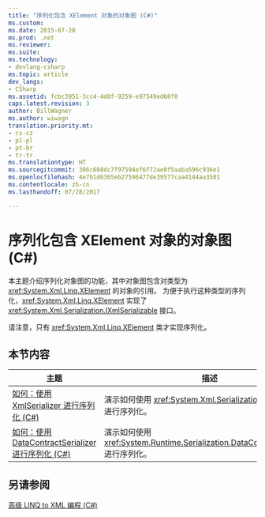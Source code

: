 ```yaml
---
title: "序列化包含 XElement 对象的对象图 (C#)"
ms.custom: 
ms.date: 2015-07-20
ms.prod: .net
ms.reviewer: 
ms.suite: 
ms.technology:
- devlang-csharp
ms.topic: article
dev_langs:
- CSharp
ms.assetid: fcbc3951-3cc4-4d0f-9259-e97549ed68f0
caps.latest.revision: 3
author: BillWagner
ms.author: wiwagn
translation.priority.mt:
- cs-cz
- pl-pl
- pt-br
- tr-tr
ms.translationtype: HT
ms.sourcegitcommit: 306c608dc7f97594ef6f72ae0f5aaba596c936e1
ms.openlocfilehash: 4e7b1d6365eb27596477de39577caa4144aa3501
ms.contentlocale: zh-cn
ms.lasthandoff: 07/28/2017

---
```

# <a name="serializing-object-graphs-that-contain-xelement-objects-c"></a>序列化包含 XElement 对象的对象图 (C#)
本主题介绍序列化对象图的功能，其中对象图包含对类型为 <xref:System.Xml.Linq.XElement> 的对象的引用。 为便于执行这种类型的序列化，<xref:System.Xml.Linq.XElement> 实现了 <xref:System.Xml.Serialization.IXmlSerializable> 接口。  
  
 请注意，只有 <xref:System.Xml.Linq.XElement> 类才实现序列化。  
  
## <a name="in-this-section"></a>本节内容  
  
|主题|描述|  
|-----------|-----------------|  
|[如何：使用 XmlSerializer 进行序列化 (C#)](../../../../csharp/programming-guide/concepts/linq/how-to-serialize-using-xmlserializer.md)|演示如何使用 <xref:System.Xml.Serialization.XmlSerializer> 进行序列化。|  
|[如何：使用 DataContractSerializer 进行序列化 (C#)](../../../../csharp/programming-guide/concepts/linq/how-to-serialize-using-datacontractserializer.md)|演示如何使用 <xref:System.Runtime.Serialization.DataContractSerializer> 进行序列化。|  
  
## <a name="see-also"></a>另请参阅  
 [高级 LINQ to XML 编程 (C#)](../../../../csharp/programming-guide/concepts/linq/advanced-linq-to-xml-programming.md)


